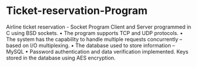 # Ticket-reservation-Program
Airline ticket reservation - Socket Program 
Client and Server programmed in C using BSD sockets. 
•	The program supports TCP and UDP protocols.
•	The system has the capability to handle multiple requests concurrently – based on I/O multiplexing. 
•	The database used to store information – MySQL
•	Password authentication and data verification implemented. Keys stored in the database using AES encryption.

